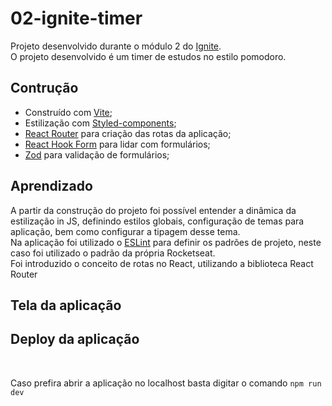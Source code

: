# 02-ignite-timer

Projeto desenvolvido durante o módulo 2 do [Ignite](https://lp.rocketseat.com.br/ignite?&).
<br>
O projeto desenvolvido é um timer de estudos no estilo pomodoro.

## Contrução

- Construído com [Vite](https://vitejs.dev/);
- Estilização com [Styled-components](https://styled-components.com/);
- [React Router](https://reactrouter.com/en/main) para criação das rotas da aplicação;
- [React Hook Form](https://react-hook-form.com/) para lidar com formulários;
- [Zod](https://github.com/colinhacks/zod) para validação de formulários;

## Aprendizado

A partir da construção do projeto foi possível entender a dinâmica da estilização in JS, definindo estilos globais, configuração de temas para aplicação, bem como configurar a tipagem desse tema. 
<br>
Na aplicação foi utilizado o [ESLint](https://eslint.org/) para definir os padrões de projeto, neste caso foi utilizado o padrão da própria Rocketseat.
<br>
Foi introduzido o conceito de rotas no React, utilizando a biblioteca React Router

## Tela da aplicação

## Deploy da aplicação

<br>

Caso prefira abrir a aplicação no localhost basta digitar o comando `npm run dev`

 

